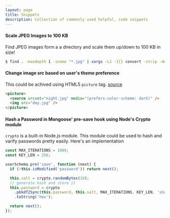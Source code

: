 ```yaml
---
layout: page
title: Snippets
description: Collection of commonly used helpful, code snippets
---
```


#### Scale JPEG Images to 100 KB

Find JPEG images form a a directory and scale them up/down to 100 KB in size!

```sh
$ find . -maxdepth 1 -iname "*.jpg" | xargs -L1 -I{} convert -strip -define jpeg:extent=100kb -colorspace Gray -auto-level -monitor  "{}" out/"{}"
```

#### Change image src based on user's theme preference

This could be achived using HTML5 `picture` tag. [source](https://stackoverflow.com/a/56030447/8657006)

```html
<picture>
  <source srcset="night.jpg" media="(prefers-color-scheme: dark)" />
  <img src="day.jpg" />
</picture>
```

#### Hash a Password in Mongoose' pre-save hook using Node's Crypto module

`crypto` is a built-in Node.js module. This module could be used to hash and varify passwords pretty easily. Here's an implementation

```js
const MAX_ITERATIONS = 1000;
const KEY_LEN = 256;

userSchema.pre('save', function (next) {
  if (!this.isModified('password')) return next();

  this.salt = crypto.randomBytes(16);
  // generate hash and store it
  this.password = crypto
    .pbkdf2Sync(this.password, this.salt, MAX_ITERATIONS, KEY_LEN, 'sha512')
    .toString('hex');

  return next();
});
```
